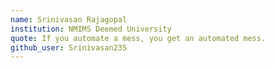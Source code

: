 ```yaml
---
name: Srinivasan Rajagopal 
institution: NMIMS Deemed University
quote: If you automate a mess, you get an automated mess.
github_user: Srinivasan235
---
```

